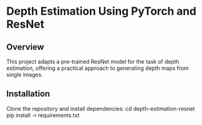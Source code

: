 # Depth Estimation Using PyTorch and ResNet

## Overview
This project adapts a pre-trained ResNet model for the task of depth estimation, offering a practical approach to generating depth maps from single images.

## Installation
Clone the repository and install dependencies:
cd depth-estimation-resnet
pip install -r requirements.txt